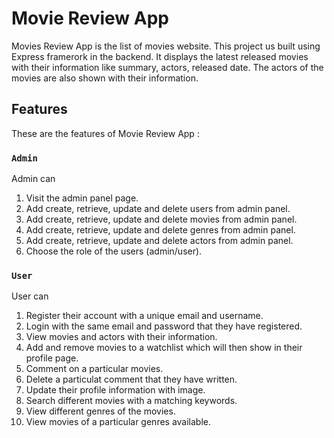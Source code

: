 # Movie Review App

Movies Review App is the list of movies website. This project us built using Express framerork in the backend. It displays the latest released movies with their information like summary, actors, released date. The actors of the movies are also shown with their information.

## Features

These are the features of Movie Review App :

### `Admin`

Admin can

1) Visit the admin panel page.
2) Add create, retrieve, update and delete users from admin panel.
3) Add create, retrieve, update and delete movies from admin panel.
4) Add create, retrieve, update and delete genres from admin panel.
5) Add create, retrieve, update and delete actors from admin panel.
6) Choose the role of the users (admin/user).


### `User`

User can

1) Register their account with a unique email and username.
2) Login with the same email and password that they have registered.
3) View movies and actors with their information.
4) Add and remove movies to a watchlist which will then show in their profile page.
5) Comment on a particular movies.
6) Delete a particulat comment that they have written.
7) Update their profile information with image.
8) Search different movies with a matching keywords.
9) View different genres of the movies.
10) View movies of a particular genres available.
